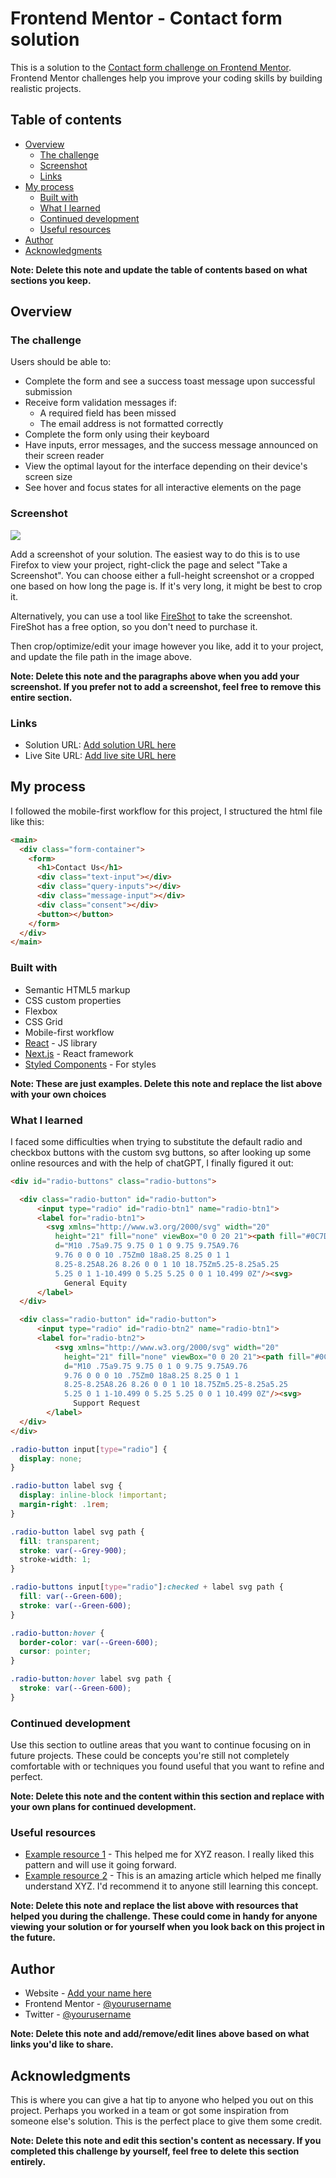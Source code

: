 # Frontend Mentor - Contact form solution

This is a solution to the [Contact form challenge on Frontend Mentor](https://www.frontendmentor.io/challenges/contact-form--G-hYlqKJj). Frontend Mentor challenges help you improve your coding skills by building realistic projects. 

## Table of contents

- [Overview](#overview)
  - [The challenge](#the-challenge)
  - [Screenshot](#screenshot)
  - [Links](#links)
- [My process](#my-process)
  - [Built with](#built-with)
  - [What I learned](#what-i-learned)
  - [Continued development](#continued-development)
  - [Useful resources](#useful-resources)
- [Author](#author)
- [Acknowledgments](#acknowledgments)

**Note: Delete this note and update the table of contents based on what sections you keep.**

## Overview

### The challenge

Users should be able to:

- Complete the form and see a success toast message upon successful submission
- Receive form validation messages if:
  - A required field has been missed
  - The email address is not formatted correctly
- Complete the form only using their keyboard
- Have inputs, error messages, and the success message announced on their screen reader
- View the optimal layout for the interface depending on their device's screen size
- See hover and focus states for all interactive elements on the page

### Screenshot

![](./screenshot.jpg)

Add a screenshot of your solution. The easiest way to do this is to use Firefox to view your project, right-click the page and select "Take a Screenshot". You can choose either a full-height screenshot or a cropped one based on how long the page is. If it's very long, it might be best to crop it.

Alternatively, you can use a tool like [FireShot](https://getfireshot.com/) to take the screenshot. FireShot has a free option, so you don't need to purchase it. 

Then crop/optimize/edit your image however you like, add it to your project, and update the file path in the image above.

**Note: Delete this note and the paragraphs above when you add your screenshot. If you prefer not to add a screenshot, feel free to remove this entire section.**

### Links

- Solution URL: [Add solution URL here](https://your-solution-url.com)
- Live Site URL: [Add live site URL here](https://your-live-site-url.com)

## My process

I followed the mobile-first workflow for this project, I structured the html file like this: 
```html
<main>
  <div class="form-container">
    <form>
      <h1>Contact Us</h1>
      <div class="text-input"></div>
      <div class="query-inputs"></div>
      <div class="message-input"></div>
      <div class="consent"></div>
      <button></button>
    </form>
  </div>
</main>
```

### Built with

- Semantic HTML5 markup
- CSS custom properties
- Flexbox
- CSS Grid
- Mobile-first workflow
- [React](https://reactjs.org/) - JS library
- [Next.js](https://nextjs.org/) - React framework
- [Styled Components](https://styled-components.com/) - For styles

**Note: These are just examples. Delete this note and replace the list above with your own choices**

### What I learned

I faced some difficulties when trying to substitute the default radio and checkbox buttons with the custom svg buttons, so after looking up some online resources and with the help of chatGPT, I finally figured it out:
```html
<div id="radio-buttons" class="radio-buttons">

  <div class="radio-button" id="radio-button">
      <input type="radio" id="radio-btn1" name="radio-btn1">
      <label for="radio-btn1">
        <svg xmlns="http://www.w3.org/2000/svg" width="20" 
          height="21" fill="none" viewBox="0 0 20 21"><path fill="#0C7D69" 
          d="M10 .75a9.75 9.75 0 1 0 9.75 9.75A9.76 
          9.76 0 0 0 10 .75Zm0 18a8.25 8.25 0 1 1 
          8.25-8.25A8.26 8.26 0 0 1 10 18.75Zm5.25-8.25a5.25 
          5.25 0 1 1-10.499 0 5.25 5.25 0 0 1 10.499 0Z"/><svg>
            General Equity
      </label>
  </div>

  <div class="radio-button" id="radio-button">
      <input type="radio" id="radio-btn2" name="radio-btn1">
      <label for="radio-btn2">
          <svg xmlns="http://www.w3.org/2000/svg" width="20" 
            height="21" fill="none" viewBox="0 0 20 21"><path fill="#0C7D69" 
            d="M10 .75a9.75 9.75 0 1 0 9.75 9.75A9.76 
            9.76 0 0 0 10 .75Zm0 18a8.25 8.25 0 1 1 
            8.25-8.25A8.26 8.26 0 0 1 10 18.75Zm5.25-8.25a5.25 
            5.25 0 1 1-10.499 0 5.25 5.25 0 0 1 10.499 0Z"/><svg>
              Support Request
        </label>
  </div>
</div>     
```
```css
.radio-button input[type="radio"] {
  display: none;
}

.radio-button label svg {
  display: inline-block !important;
  margin-right: .1rem;
}

.radio-button label svg path {
  fill: transparent;
  stroke: var(--Grey-900);
  stroke-width: 1;
}

.radio-buttons input[type="radio"]:checked + label svg path {
  fill: var(--Green-600);
  stroke: var(--Green-600);
}

.radio-button:hover {
  border-color: var(--Green-600);
  cursor: pointer;
}

.radio-button:hover label svg path {
  stroke: var(--Green-600);
}
```


### Continued development

Use this section to outline areas that you want to continue focusing on in future projects. These could be concepts you're still not completely comfortable with or techniques you found useful that you want to refine and perfect.

**Note: Delete this note and the content within this section and replace with your own plans for continued development.**

### Useful resources

- [Example resource 1](https://www.example.com) - This helped me for XYZ reason. I really liked this pattern and will use it going forward.
- [Example resource 2](https://www.example.com) - This is an amazing article which helped me finally understand XYZ. I'd recommend it to anyone still learning this concept.

**Note: Delete this note and replace the list above with resources that helped you during the challenge. These could come in handy for anyone viewing your solution or for yourself when you look back on this project in the future.**

## Author

- Website - [Add your name here](https://www.your-site.com)
- Frontend Mentor - [@yourusername](https://www.frontendmentor.io/profile/yourusername)
- Twitter - [@yourusername](https://www.twitter.com/yourusername)

**Note: Delete this note and add/remove/edit lines above based on what links you'd like to share.**

## Acknowledgments

This is where you can give a hat tip to anyone who helped you out on this project. Perhaps you worked in a team or got some inspiration from someone else's solution. This is the perfect place to give them some credit.

**Note: Delete this note and edit this section's content as necessary. If you completed this challenge by yourself, feel free to delete this section entirely.**
